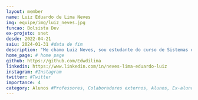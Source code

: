 ```yaml
---
layout: member
name: Luiz Eduardo de Lima Neves
img: equipe/img/luiz_neves.jpg
funcao: Bolsista Dev
ex-projeto: snet
desde: 2022-04-21
saiu: 2024-01-31 #data de fim
description: "Me chamo Luiz Neves, sou estudante do curso de Sistemas de Informação pela UFPB, atualmente faço parte do AYTY colaborando com a empresa  ServiceNet colaborando como desenvolvedor back-end do squad de sports. Tenho domínio em tecnologias back-end como Spring-boot, e trabalho atualmente com golang. Tenho conhecimento básico em HTML, CSS e JavaScritp. Gosto de praticar exercícios físicos, jogar FPS e MOBA casualmente, além de ser um pocuo alucinado por café."
home_page: # home page
github: https://github.com/Edwdilima
linkedin: https://www.linkedin.com/in/neves-lima-eduardo-luiz
instagram: #Instagram
twitter: #Twitter
importance: 4
category: Alunos #Professores, Colaboradores externos, Alunos, Ex-alunos
---
```

